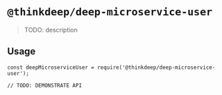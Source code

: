 # `@thinkdeep/deep-microservice-user`

> TODO: description

## Usage

```
const deepMicroserviceUser = require('@thinkdeep/deep-microservice-user');

// TODO: DEMONSTRATE API
```
